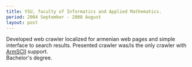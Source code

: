 ```yaml
---
title: YSU, faculty of Informatics and Applied Mathematics.
period: 2004 September - 2008 August
layout: post
---
```

<div class="sub">
	Developed web crawler localized for armenian web pages and simple interface to search results. Presented crawler was/is the only crawler with <a href="http://en.wikipedia.org/wiki/ArmSCII" id="ArmSCII">ArmSCII</a> support.
</div>
<div class="sub">
	Bachelor's degree.
</div>